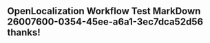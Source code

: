 <properties
ms.topic="hero-topic"
ms.test1="hero-topic"
ms.test2="test"/>


## OpenLocalization Workflow Test MarkDown 26007600-0354-45ee-a6a1-3ec7dca52d56 thanks!



<!--HONumber=Aug16_HO3-->


